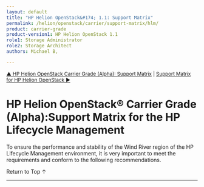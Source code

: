 ```yaml
---
layout: default
title: "HP Helion OpenStack&#174; 1.1: Support Matrix"
permalink: /helion/openstack/carrier/support-matrix/hlm/
product: carrier-grade
product-version1: HP Helion OpenStack 1.1
role1: Storage Administrator
role2: Storage Architect
authors: Michael B, 

---
```

<!--UNDER REVISION-->

<script>

function PageRefresh {
onLoad="window.refresh"
}

PageRefresh();

</script>

<p style="font-size: small;"><a href="/helion/openstack/carrier/support-matrix/">&#9650; HP Helion OpenStack Carrier Grade (Alpha): Support Matrix</a> |  <a href="/helion/openstack/carrier/support-matrix/helion/"> Support Matrix for HP Helion OpenStack &#9654;</a> </p>

# HP Helion OpenStack&#174; Carrier Grade (Alpha):Support Matrix for the HP Lifecycle Management

To ensure the performance and stability of the Wind River region of the HP Lifecycle Management environment, it is very important to meet the requirements and conform to the following recommendations.

<a href="#top" style="padding:14px 0px 14px 0px; text-decoration: none;"> Return to Top &#8593; </a>

----
